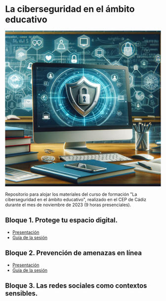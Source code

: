# La ciberseguridad en el ámbito educativo

<p align="center">
  <img src="assets/ciberseguridad_ambito_educativo.png" alt="Cover Hacking ético">
</p>

Repositorio para alojar los materiales del curso de formación "La ciberseguridad en el ámbito educativo", realizado en el CEP de Cádiz durante el mes de noviembre de 2023 (9 horas presenciales).


## Bloque 1. Protege tu espacio digital.

* [Presentación](https://0xmrivas.github.io/ciberseguridad-ambito-educativo/slides/sesion1)
* [Guía de la sesión](https://0xmrivas.github.io/ciberseguridad-ambito-educativo/docs/bloques/bloque1)

## Bloque 2. Prevención de amenazas en línea 

* [Presentación](https://0xmrivas.github.io/ciberseguridad-ambito-educativo/slides/sesion2)
* [Guía de la sesión](https://0xmrivas.github.io/ciberseguridad-ambito-educativo/docs/bloques/bloque2)

## Bloque 3. Las redes sociales como contextos sensibles.

<!-- * [Presentación]()
* [Guía de la sesión]() -->

